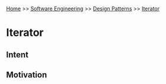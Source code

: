 [Home](../../../../README.md) >> [Software Engineering](../../../../README.md#software-engineering) >> [Design Patterns](../../README.md) >> [Iterator](./README.md)

# Iterator

## Intent

## Motivation

